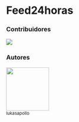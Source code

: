 # Feed24horas


### Contribuidores <br>
<a href="https://github.com/lukasapollo/Feed24horas/graphs/contributors">
<img src="https://contrib.rocks/image?repo=lukasapollo/Feed24horas" /></a>

<br>

### Autores <br>
<img src="https://github.com/lukasapollo.png" width=115><br><sub>lukasapollo</sub>
